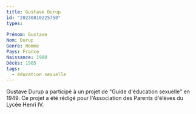 ```yaml
---
title: Gustave Durup 
id: "20230810225750"
types:
 
Prénom: Gustave
Nom: Durup
Genre: Homme
Pays: France
Naissance: 1900
Décès: 1985
tags:
  - éducation sexuelle
---
```


Gustave Durup a participé à un projet de "Guide d'éducation sexuelle" en 1949. Ce projet a été rédigé pour l'Association des Parents d'élèves du Lycée Henri IV.   
